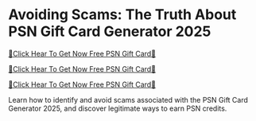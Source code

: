 # Avoiding Scams: The Truth About PSN Gift Card Generator 2025

[🎁Click Hear To Get Now Free PSN Gift Card🎁](https://my.geniusonlinemarketer.com/)

[🎁Click Hear To Get Now Free PSN Gift Card🎁](https://my.geniusonlinemarketer.com/)

[🎁Click Hear To Get Now Free PSN Gift Card🎁](https://my.geniusonlinemarketer.com/)

Learn how to identify and avoid scams associated with the PSN Gift Card Generator 2025, and discover legitimate ways to earn PSN credits.
